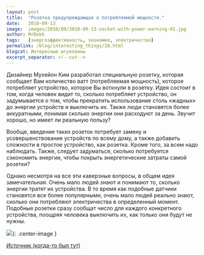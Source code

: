 ```yaml
---
layout: post
title:  "Розетка предупреждающая о потребляемой мощности."
date:   2010-09-13
image:  images/2010/09/2010-09-13-socket-with-power-warning-01.jpg
author: MrDekk
tags:   [энергоэффективность, экономия, электричество]
permalink: /blog/interesting_things/28.html
blogcat: Интересные штуковины
excerpt_separator: <!--cut-->
---
```


Дизайнер Мухейон Ким разработал специальную розетку, которая сообщает Вам количество ватт (потребляемая мощность), которое потребляет устройство, которое Вы воткнули в розетку. Идея состоит в том, когда человек видит то, сколько потребляет устройство, он задумывается о том, чтобы прекратить использование столь «жадных» до энергии устройств и выключить их. Также люди становятся более аккуратными, понимая сколько энергии они расходуют за день. Звучит хорошо, но имеет ли реальную пользу?

<!--cut-->

Вообще, введение таких розеток потребует замену и усовершенствование устройств по всему дому, а также добавить сложности в простое устройство, как розетка. Кроме того, за всем надо наблюдать. Также, следует задуматься, сколько потребуется сэкономить энергии, чтобы покрыть энергетические затраты самой розетки?

Однако несмотря на все эти каверзные вопросы, в общем идея замечательная. Очень мало людей знают и понимают то, сколько энергии тратят их устройства. В то время как подобные датчики становятся все более популярными, очень мало людей реально знают, сколько они потребляют электричества в определенный момент. Подобные розетки сразу сообщат число для каждого конкретного устройства, поощряя человека выключить их, как только они будут не нужны.

![]({{site.baseurl}}/images/2010/09/2010-09-13-socket-with-power-warning-02.jpg){: .center-image }

[Источник (когда-то был тут)](http://www.treehugger.com/files/2010/09/wall-plug-concept-warns-of-wasted-watts.php?campaign=th_rss&utm_source=feedburner&utm_medium=feed&utm_campaign=Feed:+treehuggersite+(Treehugger))